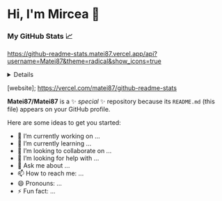 # Hi, I'm Mircea 👋


### My GitHub Stats 📈
https://github-readme-stats.matei87.vercel.app/api?username=Matei87&theme=radical&show_icons=true

<details>
<img align="left" src="https://github-readme-stats.matei87.vercel.app/api/pin/?username=Matei87&theme=radical&repo=github-readme-stats" />
<img align="center" src="https://github-readme-stats.matei87.vercel.app/api?username=Matei87&theme=radical&show_icons=true" />
</details>

[website]; https://vercel.com/matei87/github-readme-stats

**Matei87/Matei87** is a ✨ _special_ ✨ repository because its `README.md` (this file) appears on your GitHub profile.

Here are some ideas to get you started:

- 🔭 I’m currently working on ...
- 🌱 I’m currently learning ...
- 👯 I’m looking to collaborate on ...
- 🤔 I’m looking for help with ...
- 💬 Ask me about ...
- 📫 How to reach me: ...
- 😄 Pronouns: ...
- ⚡ Fun fact: ...

